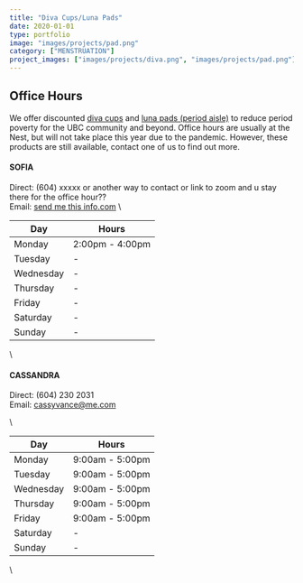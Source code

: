 ```yaml
---
title: "Diva Cups/Luna Pads"
date: 2020-01-01
type: portfolio
image: "images/projects/pad.png"
category: ["MENSTRUATION"]
project_images: ["images/projects/diva.png", "images/projects/pad.png"]
---
```


## Office Hours
We offer discounted [diva cups](https://divacup.com/) and [luna pads (period aisle)](https://periodaisle.com/) to reduce period poverty for the UBC community and beyond. Office hours are usually at the Nest, but will not take place this year due to the pandemic. However, these products are still available, contact one of us to find out more. 


#### SOFIA
Direct: (604) xxxxx or another way to contact or link to zoom and u stay there for the office hour?? \
Email: [send me this info.com](mailto:)
\ 



| Day       | Hours              |
| --------- | ------------------ |
| Monday    | 2:00pm - 4:00pm    |
| Tuesday   | - |
| Wednesday | - |
| Thursday  | - |
| Friday    | - |
| Saturday  | - |
| Sunday    | - |

\


#### CASSANDRA
Direct: (604) 230 2031  \
Email: [cassyvance@me.com](mailto:cassyvance@me.com)

\ 


| Day       | Hours              |
| --------- | ------------------ |
| Monday    | 9:00am - 5:00pm    |
| Tuesday   | 9:00am - 5:00pm    |
| Wednesday | 9:00am - 5:00pm    |
| Thursday  | 9:00am - 5:00pm    |
| Friday    | 9:00am - 5:00pm    |
| Saturday  | - |
| Sunday    | - |

\